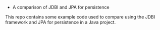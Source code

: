 * A comparison of JDBI and JPA for persistence

This repo contains some example code used to compare using the JDBI framework and JPA
for persistence in a Java project.

